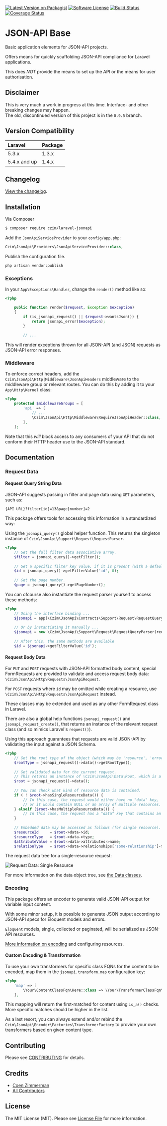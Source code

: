 [![Latest Version on Packagist][ico-version]][link-packagist]
[![Software License][ico-license]](LICENSE.md)
[![Build Status](https://travis-ci.org/czim/laravel-jsonapi.svg?branch=master)](https://travis-ci.org/czim/laravel-jsonapi)
[![Coverage Status](https://coveralls.io/repos/github/czim/laravel-jsonapi/badge.svg?branch=master)](https://coveralls.io/github/czim/laravel-jsonapi?branch=master)

# JSON-API Base

Basic application elements for JSON-API projects.

Offers means for quickly scaffolding JSON-API compliance for Laravel applications.

This does *NOT* provide the means to set up the API or the means for user authorisation.

## Disclaimer

This is very much a work in progress at this time. Interface- and other breaking changes may happen.  
The old, discontinued version of this project is in the `0.9.5` branch.


## Version Compatibility

 Laravel      | Package 
:-------------|:--------
 5.3.x        | 1.3.x
 5.4.x and up | 1.4.x


## Changelog

[View the changelog](CHANGELOG.md).


## Installation

Via Composer

``` bash
$ composer require czim/laravel-jsonapi
```

Add the `JsonApiServiceProvider` to your `config/app.php`:

``` php
Czim\JsonApi\Providers\JsonApiServiceProvider::class,
```

Publish the configuration file.

``` bash
php artisan vendor:publish
```


### Exceptions

In your `App\Exceptions\Handler`, change the `render()` method like so:

```php
<?php

    public function render($request, Exception $exception)
    {
        if (is_jsonapi_request() || $request->wantsJson()) {
            return jsonapi_error($exception);
        }
        
        // ...
```

This will render exceptions thrown for all JSON-API (and JSON) requests as JSON-API error responses.


### Middleware

To enforce correct headers, add the `Czim\JsonApi\Http|Middleware\JsonApiHeaders` middleware
to the middleware group or relevant routes. You can do this by adding it to your `App\Http\Kernel` class:
 
```php
<?php
    protected $middlewareGroups = [
        'api' => [
            // ... 
            \Czim\JsonApi\Http\Middleware\RequireJsonApiHeader::class,
        ],
    ];
```

Note that this *will* block access to any consumers of your API that do not conform their HTTP header use
to the JSON-API standard.
 


## Documentation

### Request Data

#### Request Query String Data

JSON-API suggests passing in filter and page data using `GET` parameters, such as:

```
{API URL}?filter[id]=13&page[number]=2
```

This package offers tools for accessing this information in a standardized way:

Using the `jsonapi_query()` global helper function. 
This returns the singleton instance of `Czim\JsonApi\Support\Request\RequestParser`.

```php
<?php
    // Get the full filter data associative array.
    $filter = jsonapi_query()->getFilter();
    
    // Get a specific filter key value, if it is present (with a default fallback).
    $id = jsonapi_query()->getFilterValue('id', 0);
    
    // Get the page number.
    $page = jsonapi_query()->getPageNumber();
```

You can ofcourse also instantiate the request parser yourself to access these methods:

```php
<?php
    // Using the interface binding ...
    $jsonapi = app(\Czim\JsonApi\Contracts\Support\Request\RequestQueryParserInterface::class);
    
    // Or by instantiating it manually ...
    $jsonapi = new \Czim\JsonApi\Support\Request\RequestQueryParser(request());
    
    // After this, the same methods are available
    $id = $jsonapi->getFilterValue('id');
```

#### Request Body Data

For `PUT` and `POST` requests with JSON-API formatted body content, special FormRequests are provided to validate 
and access request body data: `\Czim\JsonApi\Http\Requests\JsonApiRequest`.

For `POST` requests where `id` may be omitted while creating a resource, use `\Czim\JsonApi\Http\Requests\JsonApiRequest` instead.

These classes may be extended and used as any other FormRequest class in Laravel.

There are also a global help functions `jsonapi_request()` and `jsonapi_request_create()`, 
that returns an instance of the relevant request class (and so mimics Laravel's `request()`).

Using this approach guarantees that requests are valid JSON-API by validating the input against a JSON Schema.

```php
<?php
    // Get the root type of the object (which may be 'resource', 'error' or 'meta').
    $rootType = jsonapi_request()->data()->getRootType();
    
    // Get validated data for the current request.
    // This returns an instance of \Czim\JsonApi\Data\Root, which is a data object tree.
    $root = jsonapi_request()->data();
    
    // You can check what kind of resource data is contained.
    if ( ! $root->hasSingleResourceData()) {
        // In this case, the request would either have no "data" key,
        // or it would contain NULL or an array of multiple resources.
    } elseif ($root->hasMultipleResourceData()) {
        // In this case, the request has a "data" key that contains an array of resources.
    }
    
    // Embedded data may be accessed as follows (for single resource).
    $resourceId     = $root->data->id;
    $resourceType   = $root->data->type; 
    $attributeValue = $root->data->attributes->name;
    $relationType   = $root->data->relationships['some-relationship']->data->type;
```

The request data tree for a single-resource request:
 
![Request Data: Single Resource](http://czim.github.io/laravel-jsonapi/images/jsonapi_data_tree_resource.png)

For more information on the data object tree, see [the Data classes](https://github.com/czim/laravel-jsonapi/tree/master/src/Data).


### Encoding

This package offers an encoder to generate valid JSON-API output for variable input content.

With some minor setup, it is possible to generate JSON output according to JSON-API specs for Eloquent models and errors.

`Eloquent` models, single, collected or paginated, will be serialized as JSON-API resources.
 
[More information on encoding](ENCODING.md) and configuring resources.


#### Custom Encoding & Transformation

To use your own transformers for specific class FQNs for the content to be encoded, map them in the `jsonapi.transform.map`
configuration key:

```php
<?php
    'map' => [
        \Your\ContentClassFqn\Here::class => \Your\TransformerClassFqn\Here::class,        
    ],
```

This mapping will return the first-matched for content using `is_a()` checks.
More specific matches should be higher in the list. 


As a last resort, you can always extend and/or rebind the `Czim\JsonApi\Encoder\Factories\TransformerFactory` 
to provide your own transformers based on given content type.



## Contributing

Please see [CONTRIBUTING](CONTRIBUTING.md) for details.


## Credits

- [Coen Zimmerman][link-author]
- [All Contributors][link-contributors]


## License

The MIT License (MIT). Please see [License File](LICENSE.md) for more information.

[ico-version]: https://img.shields.io/packagist/v/czim/laravel-jsonapi.svg?style=flat-square
[ico-license]: https://img.shields.io/badge/license-MIT-brightgreen.svg?style=flat-square
[ico-downloads]: https://img.shields.io/packagist/dt/czim/laravel-jsonapi.svg?style=flat-square

[link-packagist]: https://packagist.org/packages/czim/laravel-jsonapi
[link-downloads]: https://packagist.org/packages/czim/laravel-jsonapi
[link-author]: https://github.com/czim
[link-contributors]: ../../contributors
